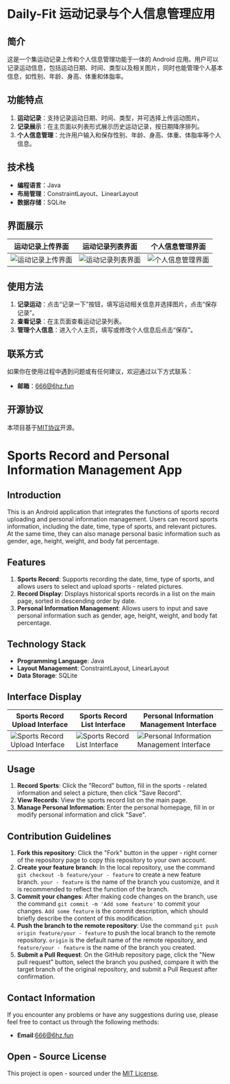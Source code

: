 # Daily-Fit  运动记录与个人信息管理应用
## 简介
这是一个集运动记录上传和个人信息管理功能于一体的 Android 应用。用户可以记录运动信息，包括运动日期、时间、类型以及相关图片，同时也能管理个人基本信息，如性别、年龄、身高、体重和体脂率。

## 功能特点
1. **运动记录**：支持记录运动日期、时间、类型，并可选择上传运动图片。
2. **记录展示**：在主页面以列表形式展示历史运动记录，按日期降序排列。
3. **个人信息管理**：允许用户输入和保存性别、年龄、身高、体重、体脂率等个人信息。

## 技术栈
- **编程语言**：Java
- **布局管理**：ConstraintLayout、LinearLayout
- **数据存储**：SQLite

## 界面展示
|运动记录上传界面|运动记录列表界面|个人信息管理界面|
|----|----|----|
|![运动记录上传界面](https://github.com/6hz-t/Daily-Fit/images/demo2.png)|![运动记录列表界面](https://github.com/6hz-t/Daily-Fit/images/demo3.png)|![个人信息管理界面](https://github.com/6hz-t/Daily-Fit/images/demo1.png)|

## 使用方法
1. **记录运动**：点击“记录一下”按钮，填写运动相关信息并选择图片，点击“保存记录”。
2. **查看记录**：在主页面查看运动记录列表。
3. **管理个人信息**：进入个人主页，填写或修改个人信息后点击“保存”。

## 联系方式
如果你在使用过程中遇到问题或有任何建议，欢迎通过以下方式联系：
- **邮箱**：666@6hz.fun

## 开源协议
本项目基于[MIT协议](LICENSE)开源。

# Sports Record and Personal Information Management App
## Introduction
This is an Android application that integrates the functions of sports record uploading and personal information management. Users can record sports information, including the date, time, type of sports, and relevant pictures. At the same time, they can also manage personal basic information such as gender, age, height, weight, and body fat percentage.

## Features
1. **Sports Record**: Supports recording the date, time, type of sports, and allows users to select and upload sports - related pictures.
2. **Record Display**: Displays historical sports records in a list on the main page, sorted in descending order by date.
3. **Personal Information Management**: Allows users to input and save personal information such as gender, age, height, weight, and body fat percentage.

## Technology Stack
- **Programming Language**: Java
- **Layout Management**: ConstraintLayout, LinearLayout
- **Data Storage**: SQLite

## Interface Display
|Sports Record Upload Interface|Sports Record List Interface|Personal Information Management Interface|
|----|----|----|
|![Sports Record Upload Interface](https://i.imgur.com/xxxxxx.png)|![Sports Record List Interface](https://i.imgur.com/xxxxxx.png)|![Personal Information Management Interface](https://i.imgur.com/xxxxxx.png)|

## Usage
1. **Record Sports**: Click the "Record" button, fill in the sports - related information and select a picture, then click "Save Record".
2. **View Records**: View the sports record list on the main page.
3. **Manage Personal Information**: Enter the personal homepage, fill in or modify personal information and click "Save".

## Contribution Guidelines
1. **Fork this repository**: Click the "Fork" button in the upper - right corner of the repository page to copy this repository to your own account.
2. **Create your feature branch**: In the local repository, use the command `git checkout -b feature/your - feature` to create a new feature branch. `your - feature` is the name of the branch you customize, and it is recommended to reflect the function of the branch.
3. **Commit your changes**: After making code changes on the branch, use the command `git commit -m 'Add some feature'` to commit your changes. `Add some feature` is the commit description, which should briefly describe the content of this modification.
4. **Push the branch to the remote repository**: Use the command `git push origin feature/your - feature` to push the local branch to the remote repository. `origin` is the default name of the remote repository, and `feature/your - feature` is the name of the branch you created.
5. **Submit a Pull Request**: On the GitHub repository page, click the "New pull request" button, select the branch you pushed, compare it with the target branch of the original repository, and submit a Pull Request after confirmation.

## Contact Information
If you encounter any problems or have any suggestions during use, please feel free to contact us through the following methods:
- **Email**:666@6hz.fun
## Open - Source License
This project is open - sourced under the [MIT License](LICENSE). 
